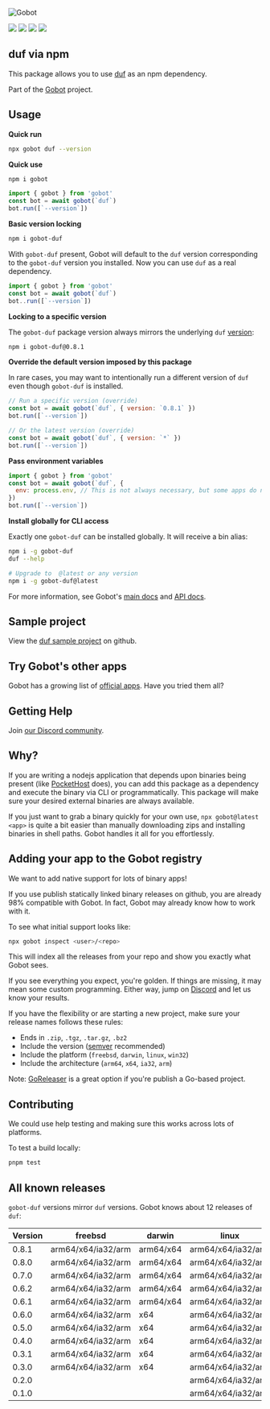 ![Gobot](https://raw.githubusercontent.com/benallfree/gobot/v1.0.0-alpha.33/assets/gobot-banner-300x.png)

![](https://img.shields.io/npm/v/gobot-duf) ![](https://img.shields.io/npm/dt/gobot-duf) ![](https://img.shields.io/github/commit-activity/t/benallfree/gobot) ![](https://img.shields.io/github/stars/benallfree/gobot)

## duf via npm

This package allows you to use [duf](https://github.com/muesli/duf) as an npm dependency.

Part of the [Gobot](https://www.npmjs.com/package/gobot) project.

## Usage

**Quick run**

```bash
npx gobot duf --version
```

**Quick use**

```bash
npm i gobot
```

```js
import { gobot } from 'gobot'
const bot = await gobot(`duf`)
bot.run([`--version`])
```

**Basic version locking**

```bash
npm i gobot-duf
```

With `gobot-duf` present, Gobot will default to the `duf` version corresponding to the `gobot-duf` version you installed. Now you can use `duf` as a real dependency.

```js
import { gobot } from 'gobot'
const bot = await gobot(`duf`)
bot..run([`--version`])
```

**Locking to a specific version**

The `gobot-duf` package version always mirrors the underlying `duf` [version](#known-versions):

```bash
npm i gobot-duf@0.8.1
```

**Override the default version imposed by this package**

In rare cases, you may want to intentionally run a different version of `duf` even though `gobot-duf` is installed.

```js
// Run a specific version (override)
const bot = await gobot(`duf`, { version: `0.8.1` })
bot.run([`--version`])

// Or the latest version (override)
const bot = await gobot(`duf`, { version: `*` })
bot.run([`--version`])
```

**Pass environment variables**

```js
import { gobot } from 'gobot'
const bot = await gobot(`duf`, {
  env: process.env, // This is not always necessary, but some apps do need it
})
bot.run([`--version`])
```

**Install globally for CLI access**

Exactly one `gobot-duf` can be installed globally. It will receive a bin alias:

```bash
npm i -g gobot-duf
duf --help

# Upgrade to  @latest or any version
npm i -g gobot-duf@latest
```

For more information, see Gobot's [main docs](https://www.npmjs.com/package/gobot) and [API docs](https://github.com/benallfree/gobot/blob/v1.0.0-alpha.33/docs/readme.md).

## Sample project

View the [duf sample project](https://github.com/benallfree/gobot/tree/v1.0.0-alpha.33/src/apps/duf/sample-project) on github.

## Try Gobot's other apps

Gobot has a growing list of [official apps](https://www.npmjs.com/package/gobot#official-gobot-apps). Have you tried them all?

## Getting Help

Join [our Discord community](https://discord.gg/977kMmFnXc).

## Why?

If you are writing a nodejs application that depends upon binaries being present (like [PocketHost](https://github.com/pockethost/pockethost) does), you can add this package as a dependency and execute the binary via CLI or programmatically. This package will make sure your desired external binaries are always available.

If you just want to grab a binary quickly for your own use, `npx gobot@latest <app>` is quite a bit easier than manually downloading zips and installing binaries in shell paths. Gobot handles it all for you effortlessly.

## Adding your app to the Gobot registry

We want to add native support for lots of binary apps!

If you use publish statically linked binary releases on github, you are already 98% compatible with Gobot. In fact, Gobot may already know how to work with it.

To see what initial support looks like:

```bash
npx gobot inspect <user>/<repo>
```

This will index all the releases from your repo and show you exactly what Gobot sees.

If you see everything you expect, you're golden. If things are missing, it may mean some custom programming. Either way, jump on [Discord](https://discord.gg/977kMmFnXc) and let us know your results.

If you have the flexibility or are starting a new project, make sure your release names follows these rules:

- Ends in `.zip`, `.tgz`, `.tar.gz`, `.bz2`
- Include the version ([semver](https://semver.org) recommended)
- Include the platform (`freebsd`, `darwin`, `linux`, `win32`)
- Include the architecture (`arm64`, `x64`, `ia32`, `arm`)

Note: [GoReleaser](https://goreleaser.com/) is a great option if you're publish a Go-based project.

## Contributing

We could use help testing and making sure this works across lots of platforms.

To test a build locally:

```bash
pnpm test
```

## All known releases

`gobot-duf` versions mirror `duf` versions. Gobot knows about 12 releases of `duf`:

| Version | freebsd            | darwin    | linux              | win32          |
| ------- | ------------------ | --------- | ------------------ | -------------- |
| 0.8.1   | arm64/x64/ia32/arm | arm64/x64 | arm64/x64/ia32/arm | x64/ia32/arm64 |
| 0.8.0   | arm64/x64/ia32/arm | arm64/x64 | arm64/x64/ia32/arm | x64/ia32/arm64 |
| 0.7.0   | arm64/x64/ia32/arm | arm64/x64 | arm64/x64/ia32/arm | x64/ia32/arm64 |
| 0.6.2   | arm64/x64/ia32/arm | arm64/x64 | arm64/x64/ia32/arm | x64/ia32       |
| 0.6.1   | arm64/x64/ia32/arm | arm64/x64 | arm64/x64/ia32/arm | x64/ia32       |
| 0.6.0   | arm64/x64/ia32/arm | x64       | arm64/x64/ia32/arm | x64/ia32       |
| 0.5.0   | arm64/x64/ia32/arm | x64       | arm64/x64/ia32/arm | x64/ia32       |
| 0.4.0   | arm64/x64/ia32/arm | x64       | arm64/x64/ia32/arm | x64/ia32       |
| 0.3.1   | arm64/x64/ia32/arm | x64       | arm64/x64/ia32/arm |                |
| 0.3.0   | arm64/x64/ia32/arm | x64       | arm64/x64/ia32/arm |                |
| 0.2.0   |                    |           | arm64/x64/ia32/arm |                |
| 0.1.0   |                    |           | arm64/x64/ia32/arm |                |

